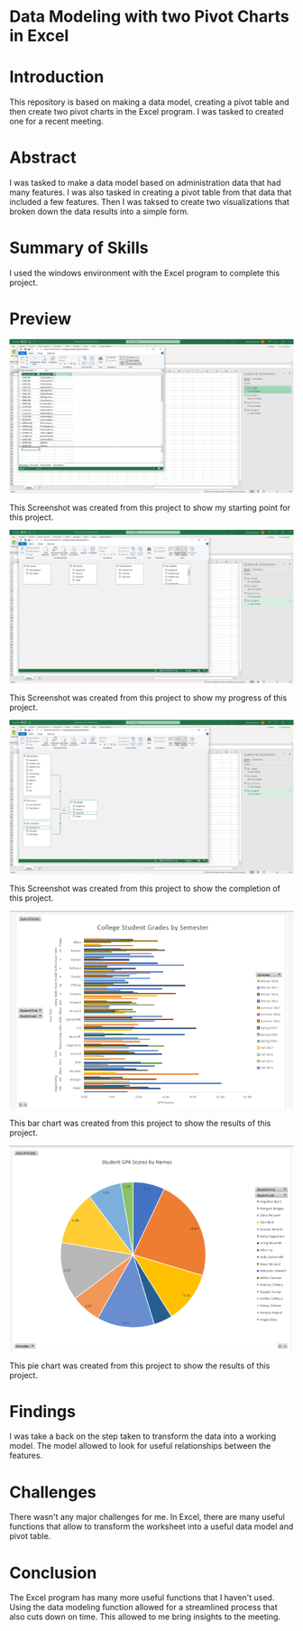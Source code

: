 # Data Modeling with two Pivot Charts in Excel

# Introduction
This repository is based on making a data model, creating a pivot table and then create two pivot charts in the Excel program. I was tasked to created one for a recent meeting.

# Abstract
I was tasked to make a data model based on administration data that had many features. I was also tasked in creating a pivot table from that data that included a few features. Then I was taksed to create two visualizations that broken down the data results into a simple form.


# Summary of Skills
I used the windows environment with the Excel program to complete this project.


# Preview

![Preview of part one.](https://github.com/micgonzalez/Data-Modeling-in-Excel/blob/main/excel_data_model/excel_data_model_02.jpg)

This Screenshot was created from this project to show my starting point for this project.

![Preview of part two.](https://github.com/micgonzalez/Data-Modeling-in-Excel/blob/main/excel_data_model/excel_data_model_03.jpg)

This Screenshot was created from this project to show my progress of this project.

![Preview of part three.](https://github.com/micgonzalez/Data-Modeling-in-Excel/blob/main/excel_data_model/excel_data_model_04.jpg)

This Screenshot was created from this project to show the completion of this project.

![Preview of part four.](https://github.com/micgonzalez/Data-Modeling-in-Excel/blob/main/excel_data_model/bar_chart_of_college_student_data.png)

This bar chart was created from this project to show the results of this project.

![Preview of part five.](https://github.com/micgonzalez/Data-Modeling-in-Excel/blob/main/excel_data_model/pie_chart_of_college_student_data.png)

This pie chart was created from this project to show the results of this project.


# Findings
I was take a back on the step taken to transform the data into a working model. The model allowed to look for useful relationships between the features. 

# Challenges
There wasn't any major challenges for me. In Excel, there are many useful functions that allow to transform the worksheet into a useful data model and pivot table.

# Conclusion
The Excel program has many more useful functions that I haven't used. Using the data modeling function allowed for a streamlined process that also cuts down on time. This allowed to me bring insights to the meeting. 
